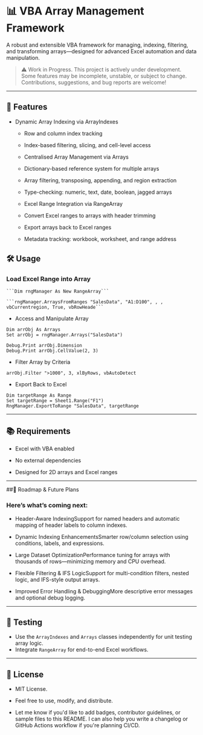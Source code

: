 # 📊 VBA Array Management Framework

A robust and extensible VBA framework for managing, indexing, filtering, and transforming arrays—designed for advanced Excel automation and data manipulation.

> ⚠️ Work in Progress.
> This project is actively under development. Some features may be incomplete, unstable, or subject to change. Contributions, suggestions, and bug reports are welcome!

---

## 🚀 Features

- Dynamic Array Indexing via ArrayIndexes

  - Row and column index tracking
  
  - Index-based filtering, slicing, and cell-level access

  - Centralised Array Management via Arrays
  
  - Dictionary-based reference system for multiple arrays

  - Array filtering, transposing, appending, and region extraction

  - Type-checking: numeric, text, date, boolean, jagged arrays

  - Excel Range Integration via RangeArray

  - Convert Excel ranges to arrays with header trimming

  - Export arrays back to Excel ranges

  -  Metadata tracking: workbook, worksheet, and range address

## 🛠️ Usage

### Load Excel Range into Array

<pre><code>```Dim rngManager As New RangeArray```</code></pre>
<pre><code>```rngManager.ArraysFromRanges "SalesData", "A1:D100", , , vbCurrentregion, True, vbRowHeade```</code></pre>

- Access and Manipulate Array

```vba
Dim arrObj As Arrays
Set arrObj = rngManager.Arrays("SalesData")

Debug.Print arrObj.Dimension
Debug.Print arrObj.CellValue(2, 3)
```

- Filter Array by Criteria

```vba
arrObj.Filter ">1000", 3, xlByRows, vbAutoDetect
```
- Export Back to Excel

```vba
Dim targetRange As Range
Set targetRange = Sheet1.Range("F1")
RngManager.ExportToRange "SalesData", targetRange
```

---

## 📚 Requirements

- Excel with VBA enabled

- No external dependencies

- Designed for 2D arrays and Excel ranges

---

##🔭 Roadmap & Future Plans

### Here’s what’s coming next:

- Header-Aware IndexingSupport for named headers and automatic mapping of header labels to column indexes.

- Dynamic Indexing EnhancementsSmarter row/column selection using conditions, labels, and expressions.

- Large Dataset OptimizationPerformance tuning for arrays with thousands of rows—minimizing memory and CPU overhead.

- Flexible Filtering & IFS LogicSupport for multi-condition filters, nested logic, and IFS-style output arrays.

- Improved Error Handling & DebuggingMore descriptive error messages and optional debug logging.


---

## 🧪 Testing

- Use the `ArrayIndexes` and `Arrays` classes independently for unit testing array logic.
- Integrate `RangeArray` for end-to-end Excel workflows.

---

## 📄 License

- MIT License.
-  Feel free to use, modify, and distribute.

- Let me know if you'd like to add badges, contributor guidelines, or sample files to this README. I can also help you write a changelog or GitHub Actions workflow if you're planning CI/CD.
